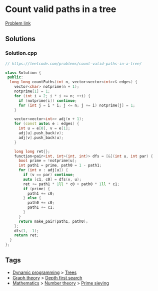 # Count valid paths in a tree

[Problem link](https://leetcode.com/problems/count-valid-paths-in-a-tree/)

## Solutions


### Solution.cpp
```cpp
// https://leetcode.com/problems/count-valid-paths-in-a-tree/

class Solution {
 public:
  long long countPaths(int n, vector<vector<int>>& edges) {
    vector<char> notprime(n + 1);
    notprime[1] = 1;
    for (int i = 2; i * i <= n; ++i) {
      if (notprime[i]) continue;
      for (int j = i * i; j <= n; j += i) notprime[j] = 1;
    }

    vector<vector<int>> adj(n + 1);
    for (const auto& e : edges) {
      int u = e[0], v = e[1];
      adj[u].push_back(v);
      adj[v].push_back(u);
    }

    long long ret{};
    function<pair<int, int>(int, int)> dfs = [&](int u, int par) {
      bool prime = !notprime[u];
      int path1 = prime, path0 = 1 - path1;
      for (int v : adj[u]) {
        if (v == par) continue;
        auto [c1, c0] = dfs(v, u);
        ret += path1 * 1ll * c0 + path0 * 1ll * c1;
        if (prime) {
          path1 += c0;
        } else {
          path0 += c0;
          path1 += c1;
        }
      }
      return make_pair(path1, path0);
    };
    dfs(1, -1);
    return ret;
  }
};
```
## Tags

* [Dynamic programming](/README.md#Dynamic_programming) > [Trees](/README.md#Dynamic_programming-Trees)
* [Graph theory](/README.md#Graph_theory) > [Depth first search](/README.md#Graph_theory-Depth_first_search)
* [Mathematics](/README.md#Mathematics) > [Number theory](/README.md#Mathematics-Number_theory) > [Prime sieving](/README.md#Mathematics-Number_theory-Prime_sieving)
